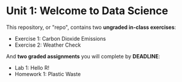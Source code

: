 # Unit 1: Welcome to Data Science

This repository, or "repo", contains two **ungraded in-class exercises**:

  - Exercise 1: Carbon Dioxide Emissions
  - Exercise 2: Weather Check

And **two graded assignments** you will complete by **DEADLINE**:
  - Lab 1: Hello R!
  - Homework 1: Plastic Waste

